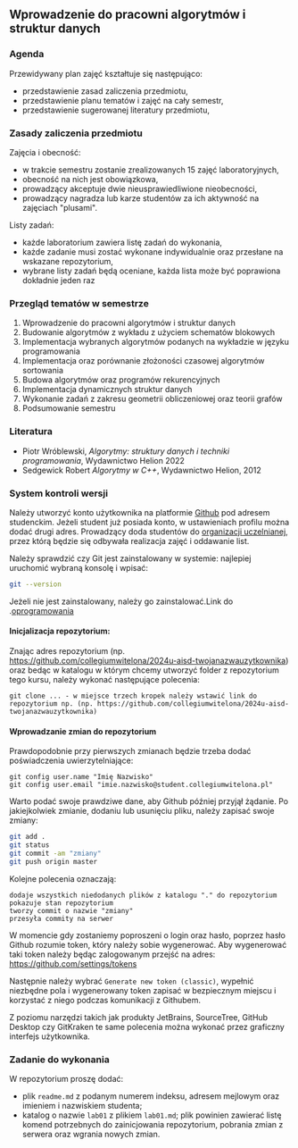 ## Wprowadzenie do pracowni algorytmów i struktur danych

### Agenda
Przewidywany plan zajęć kształtuje się następująco:
* przedstawienie zasad zaliczenia przedmiotu,
* przedstawienie planu tematów i zajęć na cały semestr,
* przedstawienie sugerowanej literatury przedmiotu,

### Zasady zaliczenia przedmiotu
Zajęcia i obecność:
* w trakcie semestru zostanie zrealizowanych 15 zajęć laboratoryjnych,
* obecność na nich jest obowiązkowa,
* prowadzący akceptuje dwie nieusprawiedliwione nieobecności,
* prowadzący nagradza lub karze studentów za ich aktywność na zajęciach "plusami".

Listy zadań:
* każde laboratorium zawiera listę zadań do wykonania,
* każde zadanie musi zostać wykonane indywidualnie oraz przesłane na wskazane repozytorium,
* wybrane listy zadań będą oceniane, każda lista może być poprawiona dokładnie jeden raz

### Przegląd tematów w semestrze
1. Wprowadzenie do pracowni algorytmów i struktur danych
1. Budowanie algorytmów z wykładu z użyciem schematów blokowych
1. Implementacja wybranych algorytmów podanych na wykładzie w języku programowania
1. Implementacja oraz porównanie złożoności czasowej algorytmów sortowania
1. Budowa algorytmów oraz programów rekurencyjnych
1. Implementacja dynamicznych struktur danych
1. Wykonanie zadań z zakresu geometrii obliczeniowej oraz teorii grafów
1. Podsumowanie semestru

### Literatura
* Piotr Wróblewski, *Algorytmy: struktury danych i techniki programowania*, Wydawnictwo Helion 2022
* Sedgewick Robert *Algorytmy w C++*, Wydawnictwo Helion, 2012

### System kontroli wersji
Należy utworzyć konto użytkownika na platformie [Github](http://github.com/) pod adresem studenckim. Jeżeli student już posiada konto, w ustawieniach profilu można dodać drugi adres. Prowadzący doda studentów do [organizacji uczelnianej](https://github.com/collegiumwitelona), przez którą będzie się odbywała realizacja zajęć i oddawanie list.

Należy sprawdzić czy Git jest zainstalowany w systemie: najlepiej uruchomić wybraną konsolę i wpisać:
```bash
git --version
```

Jeżeli nie jest zainstalowany, należy go zainstalować.Link do .[oprogramowania](https://git-scm.com/downloads)

#### Inicjalizacja repozytorium:
Znając adres repozytorium (np. https://github.com/collegiumwitelona/2024u-aisd-twojanazwauzytkownika) oraz bedąc w  katalogu w którym chcemy utworzyć folder z repozytorium tego kursu, należy wykonać następujące polecenia:

```
git clone ... - w miejsce trzech kropek należy wstawić link do repozytorium np. (np. https://github.com/collegiumwitelona/2024u-aisd-twojanazwauzytkownika)
```

#### Wprowadzanie zmian do repozytorium
Prawdopodobnie przy pierwszych zmianach będzie trzeba dodać poświadczenia uwierzytelniające:
```
git config user.name "Imię Nazwisko"
git config user.email "imie.nazwisko@student.collegiumwitelona.pl"
```

Warto podać swoje prawdziwe dane, aby Github później przyjął żądanie. Po jakiejkolwiek zmianie, dodaniu lub usunięciu pliku, należy zapisać swoje zmiany:
```bash
git add .
git status
git commit -am "zmiany"
git push origin master
```

Kolejne polecenia oznaczają:
```
dodaje wszystkich niedodanych plików z katalogu "." do repozytorium
pokazuje stan repozytorium
tworzy commit o nazwie "zmiany"
przesyła commity na serwer
```

W momencie gdy zostaniemy poproszeni o login oraz hasło, poprzez hasło Github rozumie token, który należy sobie wygenerować.
Aby wygenerować taki token należy będąc zalogowanym przejść na adres:
https://github.com/settings/tokens

Następnie należy wybrać `Generate new token (classic)`, wypełnić niezbędne pola i wygenerowany token zapisać w bezpiecznym miejscu i korzystać z niego podczas komunikacji z Githubem.

Z poziomu narzędzi takich jak produkty JetBrains, SourceTree, GitHub Desktop czy GitKraken te same polecenia można wykonać przez graficzny interfejs użytkownika. 

### Zadanie do wykonania
W repozytorium proszę dodać:
* plik `readme.md` z podanym numerem indeksu, adresem mejlowym oraz imieniem i nazwiskiem studenta;
* katalog o nazwie `lab01` z plikiem `lab01.md`; plik powinien zawierać listę komend potrzebnych do zainicjowania repozytorium, pobrania zmian z serwera oraz wgrania nowych zmian.
